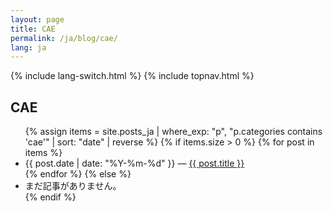 ```yaml
---
layout: page
title: CAE
permalink: /ja/blog/cae/
lang: ja
---
```


{% include lang-switch.html %} 
{% include topnav.html %}

<h2>CAE</h2>
<ul>
{% assign items = site.posts_ja | where_exp: "p", "p.categories contains 'cae'" | sort: "date" | reverse %}
{% if items.size > 0 %}
  {% for post in items %}
    <li><span class="muted">{{ post.date | date: "%Y-%m-%d" }}</span> — <a href="{{ post.url | relative_url }}">{{ post.title }}</a></li>
  {% endfor %}
{% else %}
  <li>まだ記事がありません。</li>
{% endif %}
</ul>
